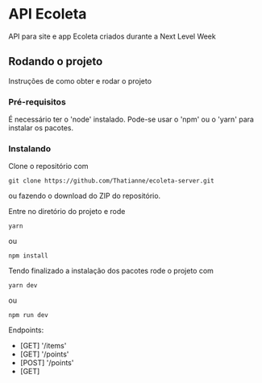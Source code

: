 # API Ecoleta
API para site e app Ecoleta criados durante a Next Level Week

## Rodando o projeto
Instruções de como obter e rodar o projeto

### Pré-requisitos
É necessário ter o 'node' instalado. Pode-se usar o 'npm' ou o 'yarn' para instalar os pacotes.

### Instalando
Clone o repositório com 
```
git clone https://github.com/Thatianne/ecoleta-server.git
```
ou fazendo o download do ZIP do repositório.

Entre no diretório do projeto e rode
```
yarn
```
ou
```
npm install
```
Tendo finalizado a instalação dos pacotes rode o projeto com
```
yarn dev
```
ou
```
npm run dev
```

Endpoints:
 - [GET] '/items'
 - [GET] '/points'
 - [POST] '/points'
 - [GET]
